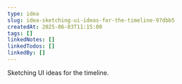 ```yaml
---
type: idea
slug: idea-sketching-ui-ideas-for-the-timeline-97dbb5
createdAt: 2025-06-03T11:15:00
tags: []
linkedNotes: []
linkedTodos: []
linkedBy: []
---
```


Sketching UI ideas for the timeline.